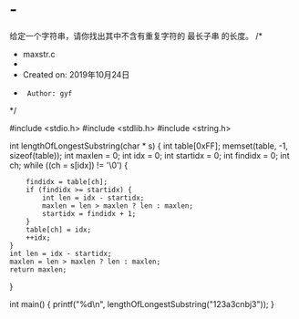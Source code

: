 # -
给定一个字符串，请你找出其中不含有重复字符的 最长子串 的长度。
/*
 * maxstr.c
 *
 *  Created on: 2019年10月24日
 *      Author: gyf
 */


#include <stdio.h>
#include <stdlib.h>
#include <string.h>

int lengthOfLongestSubstring(char * s) {
    int table[0xFF];
    memset(table, -1, sizeof(table));
    int maxlen = 0;
    int idx = 0;
    int startidx = 0;
    int findidx = 0;
    int ch;
    while ((ch = s[idx]) != '\0') {

        findidx = table[ch];
        if (findidx >= startidx) {
            int len = idx - startidx;
            maxlen = len > maxlen ? len : maxlen;
            startidx = findidx + 1;
        }
        table[ch] = idx;
        ++idx;
    }
    int len = idx - startidx;
    maxlen = len > maxlen ? len : maxlen;
    return maxlen;
}

int main()
{
    printf("%d\n", lengthOfLongestSubstring("123a3cnbj3"));
}
